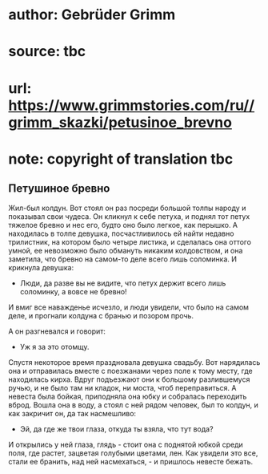 # author: Gebrüder Grimm
# source: tbc
# url: https://www.grimmstories.com/ru//grimm_skazki/petusinoe_brevno
# note: copyright of translation tbc

## Петушиное бревно 

Жил-был колдун. Вот стоял он раз посреди большой толпы народу и
показывал свои чудеса. Он кликнул к себе петуха, и поднял тот петух
тяжелое бревно и нес его, будто оно было легкое, как перышко. А
находилась в толпе девушка, посчастливилось ей найти недавно трилистник,
на котором было четыре листика, и сделалась она оттого умной, ее
невозможно было обмануть никаким колдовством, и она заметила, что бревно
на самом-то деле всего лишь соломинка. И крикнула девушка:

- Люди, да разве вы не видите, что петух держит всего лишь соломинку, а
вовсе не бревно!

И вмиг все наважденье исчезло, и люди увидели, что было на самом деле, и
прогнали колдуна с бранью и позором прочь.

А он разгневался и говорит:

- Уж я за это отомщу.

Спустя некоторое время праздновала девушка свадьбу. Вот нарядилась она и
отправилась вместе с поезжанами через поле к тому месту, где находилась
кирха. Вдруг подъезжают они к большому разлившемуся ручью, и не было там
ни кладок, ни моста, чтоб переправиться. А невеста была бойкая,
приподняла она юбку и собралась переходить вброд. Вошла она в воду, а
стоял с ней рядом человек, был то колдун, и как закричит он, да так
насмешливо:

- Эй, да где же твои глаза, откуда ты взяла, что тут вода?

И открылись у ней глаза, глядь - стоит она с поднятой юбкой среди поля,
где растет, зацветая голубыми цветами, лен. Как увидели это все, стали
ее бранить, над ней насмехаться, - и пришлось невесте бежать.
